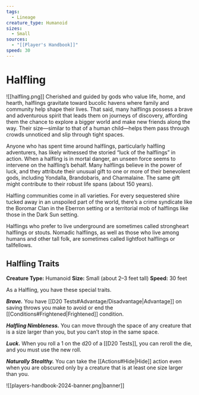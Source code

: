 ```yaml
---
tags:
  - Lineage
creature_type: Humanoid
sizes:
  - Small
sources:
  - "[[Player's Handbook]]"
speed: 30
---
```


# Halfling

![[halfling.png]]
Cherished and guided by gods who value life, home, and hearth, halflings gravitate toward bucolic havens where family and community help shape their lives. That said, many halflings possess a brave and adventurous spirit that leads them on journeys of discovery, affording them the chance to explore a bigger world and make new friends along the way. Their size—similar to that of a human child—helps them pass through crowds unnoticed and slip through tight spaces.

Anyone who has spent time around halflings, particularly halfling adventurers, has likely witnessed the storied “luck of the halflings” in action. When a halfling is in mortal danger, an unseen force seems to intervene on the halfling’s behalf. Many halflings believe in the power of luck, and they attribute their unusual gift to one or more of their benevolent gods, including Yondalla, Brandobaris, and Charmalaine. The same gift might contribute to their robust life spans (about 150 years).

Halfling communities come in all varieties. For every sequestered shire tucked away in an unspoiled part of the world, there’s a crime syndicate like the Boromar Clan in the Eberron setting or a territorial mob of halflings like those in the Dark Sun setting.

Halflings who prefer to live underground are sometimes called strongheart halflings or stouts. Nomadic halflings, as well as those who live among humans and other tall folk, are sometimes called lightfoot halflings or tallfellows.

## Halfling Traits

**Creature Type:** Humanoid
**Size:** Small (about 2–3 feet tall)
**Speed:** 30 feet

As a Halfling, you have these special traits.

**_Brave._** You have [[D20 Tests#Advantage/Disadvantage\|Advantage]] on saving throws you make to avoid or end the [[Conditions#Frightened\|Frightened]] condition.

**_Halfling Nimbleness._** You can move through the space of any creature that is a size larger than you, but you can’t stop in the same space.

**_Luck._** When you roll a 1 on the d20 of a [[D20 Tests]], you can reroll the die, and you must use the new roll.

**_Naturally Stealthy._** You can take the [[Actions#Hide\|Hide]] action even when you are obscured only by a creature that is at least one size larger than you.

![[players-handbook-2024-banner.png|banner]]
